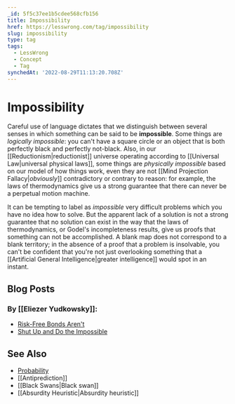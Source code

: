 ```yaml
---
_id: 5f5c37ee1b5cdee568cfb156
title: Impossibility
href: https://lesswrong.com/tag/impossibility
slug: impossibility
type: tag
tags:
  - LessWrong
  - Concept
  - Tag
synchedAt: '2022-08-29T11:13:20.708Z'
---
```


# Impossibility

Careful use of language dictates that we distinguish between several senses in which something can be said to be **impossible**. Some things are *logically impossible*: you can't have a square circle or an object that is both perfectly black and perfectly not-black. Also, in our [[Reductionism|reductionist]] universe operating according to [[Universal Law|universal physical laws]], some things are *physically impossible* based on our model of how things work, even they are not [[Mind Projection Fallacy|_obviously_]] contradictory or contrary to reason: for example, the laws of thermodynamics give us a strong guarantee that there can never be a perpetual motion machine.

It can be tempting to label as *impossible* very difficult problems which you have no idea how to solve. But the apparent lack of a solution is not a strong guarantee that no solution can exist in the way that the laws of thermodynamics, or Godel's incompleteness results, give us proofs that something can not be accomplished. A blank map does not correspond to a blank territory; in the absence of a proof that a problem is insolvable, you can't be confident that you're not just overlooking something that a [[Artificial General Intelligence|greater intelligence]] would spot in an instant.

## Blog Posts

### By [[Eliezer Yudkowsky]]:

- [Risk-Free Bonds Aren't](http://lesswrong.com/lw/hy/riskfree_bonds_arent/)
- [Shut Up and Do the Impossible](http://lesswrong.com/lw/up/shut_up_and_do_the_impossible/)

## See Also

- [Probability](https://wiki.lesswrong.com/wiki/Probability)
- [[Antiprediction]]
- [[Black Swans|Black swan]]
- [[Absurdity Heuristic|Absurdity heuristic]]
